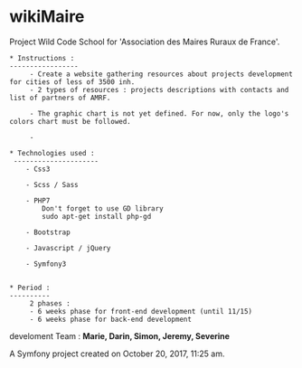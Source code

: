 wikiMaire
=========

Project Wild Code School for 'Association des Maires Ruraux de France'. 
 

    * Instructions :
    -----------------
         - Create a website gathering resources about projects development for cities of less of 3500 inh.
         - 2 types of resources : projects descriptions with contacts and list of partners of AMRF.
            
         - The graphic chart is not yet defined. For now, only the logo's colors chart must be followed.
         
         - 
         
    * Technologies used :
     --------------------- 
        - Css3
        
        - Scss / Sass
        
        - PHP7
            Don't forget to use GD library
            sudo apt-get install php-gd
        
        - Bootstrap
        
        - Javascript / jQuery
        
        - Symfony3
        
      
    * Period : 
    ----------
         2 phases : 
         - 6 weeks phase for front-end development (until 11/15) 
         - 6 weeks phase for back-end development 
         
      
      

 
 
develoment Team : **Marie, Darin, Simon, Jeremy, Severine**

A Symfony project created on October 20, 2017, 11:25 am.
